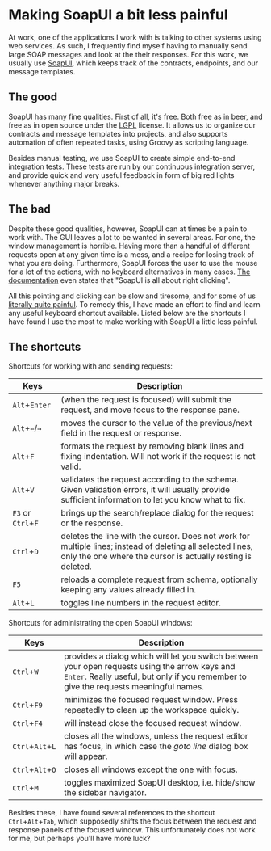 # Making SoapUI a bit less painful

At work, one of the applications I work with is talking to other systems using web services. 
As such, I frequently find myself having to manually send large SOAP messages and look at the their responses.
For this work, we usually use [SoapUI](http://www.soapui.org), which keeps track of the contracts, endpoints, and our message templates. 

## The good

SoapUI has many fine qualities. First of all, it's free. Both free as in beer, and free as in open source under the [LGPL](http://www.gnu.org/copyleft/lesser.html) license. It allows us to organize our contracts and message templates into projects, and also supports automation of often repeated tasks, using Groovy as scripting language.

Besides manual testing, we use SoapUI to create simple end-to-end integration tests. 
These tests are run by our continuous integration server, and provide quick and very useful feedback in form of big red lights whenever anything major breaks.

## The bad

Despite these good qualities, however, SoapUI can at times be a pain to work with.
The GUI leaves a lot to be wanted in several areas.
For one, the window management is horrible. 
Having more than a handful of different requests open at any given time is a mess, and a recipe for losing track of what you are doing.
Furthermore, SoapUI forces the user to use the mouse for a lot of the actions, with no keyboard alternatives in many cases.
[The documentation](http://www.soapui.org/Getting-Started/10-tips-for-the-soapui-beginner/Tip-1-Right-Click-your-way-around.html) even states that "SoapUI is all about right clicking".

All this pointing and clicking can be slow and tiresome, and for some of us [literally quite painful](http://en.wikipedia.org/wiki/Repetitive_strain_injury).
To remedy this, I have made an effort to find and learn any useful keyboard shortcut available.
Listed below are the shortcuts I have found I use the most to make working with SoapUI a little less painful.

## The shortcuts

Shortcuts for working with and sending requests:


 Keys               | Description
 -------------------|--------------
 `Alt`+`Enter`      | (when the request is focused) will submit the request, and move focus to the response pane. 
 `Alt`+`←`/`→`      | moves the cursor to the value of the previous/next field in the request or response. 
 `Alt`+`F`          | formats the request by removing blank lines and fixing indentation. Will not work if the request is not valid. 
 `Alt`+`V`          | validates the request according to the schema. Given validation errors, it will usually provide sufficient information to let you know what to fix.
 `F3` or `Ctrl`+`F` | brings up the search/replace dialog for the request or the response.
 `Ctrl`+`D`         | deletes the line with the cursor. Does not work for multiple lines; instead of deleting all selected lines, only the one where the cursor is actually resting is deleted.
 `F5`               | reloads a complete request from schema, optionally keeping any values already filled in.
 `Alt`+`L`          | toggles line numbers in the request editor.

Shortcuts for administrating the open SoapUI windows:

 Keys               | Description
 ------------------ | -------------
 `Ctrl`+`W`         | provides a dialog which will let you switch between your open requests using the arrow keys and `Enter`. Really useful, but only if you remember to give the requests meaningful names.
 `Ctrl`+`F9`        | minimizes the focused request window. Press repeatedly to clean up the workspace quickly.
 `Ctrl`+`F4`        | will instead close the focused request window.
 `Ctrl`+`Alt`+`L`   | closes all the windows, unless the request editor has focus, in which case the _goto line_ dialog box will appear.
 `Ctrl`+`Alt`+`O`   | closes all windows except the one with focus.
 `Ctrl`+`M`         | toggles maximized SoapUI desktop, i.e. hide/show the sidebar navigator.

Besides these, I have found several references to the shortcut `Ctrl`+`Alt`+`Tab`, which supposedly shifts the focus between the request and response panels of the focused window.
This unfortunately does not work for me, but perhaps you'll have more luck?
